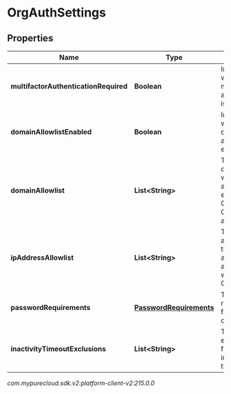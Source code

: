 # OrgAuthSettings


## Properties

| Name | Type | Description | Notes |
| ------------ | ------------- | ------------- | ------------- |
| **multifactorAuthenticationRequired** | **Boolean** | Indicates whether multi-factor authentication is required. |  [optional] |
| **domainAllowlistEnabled** | **Boolean** | Indicates whether the domain allowlist is enabled. |  [optional] |
| **domainAllowlist** | **List&lt;String&gt;** | The list of domains that will be allowed to embed Genesys Cloud applications. |  [optional] |
| **ipAddressAllowlist** | **List&lt;String&gt;** | The list of IP addresses that will be allowed to authenticate with Genesys Cloud. |  [optional] |
| **passwordRequirements** | [**PasswordRequirements**](PasswordRequirements) | The password requirements for the organization. |  [optional] |
| **inactivityTimeoutExclusions** | **List&lt;String&gt;** | The list of exempt apis from inactivity timeout. |  [optional] |




_com.mypurecloud.sdk.v2:platform-client-v2:215.0.0_
